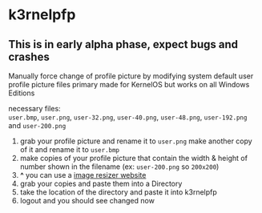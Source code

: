 # k3rnelpfp
## This is in early alpha phase, expect bugs and crashes
Manually force change of profile picture by modifying system default user profile picture files primary made for KernelOS but works on all Windows Editions

necessary files:  
‎ `user.bmp`, `user.png`, `user-32.png`, `user-40.png`, `user-48.png`, `user-192.png` and `user-200.png`

1. grab your profile picture and rename it to `user.png` make another copy of it and rename it to `user.bmp`
2. make copies of your profile picture that contain the width & height of number shown in the filename (ex: `user-200.png` so `200x200`)
3. **^** you can use a [image resizer website](https://retoucher.online/image-resizer)
4. grab your copies and paste them into a Directory
5. take the location of the directory and paste it into k3rnelpfp
6. logout and you should see changed now
